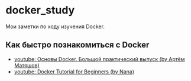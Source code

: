 # docker_study
Мои заметки по ходу изучения Docker.

## Как быстро познакомиться с Docker
  * [youtube: Основы Docker. Большой практический выпуск (by Артём Матяшов)](https://www.youtube.com/watch?v=QF4ZF857m44)
  * [youtube: Docker Tutorial for Beginners (by Nana)](https://www.youtube.com/watch?v=3c-iBn73dDE)
